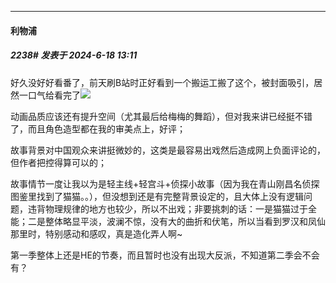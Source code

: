 ﻿
*****

####  利物浦  
##### 2238#       发表于 2024-6-18 13:11

好久没好好看番了，前天刷B站时正好看到一个搬运工搬了这个，被封面吸引，居然一口气给看完了<img src="https://static.saraba1st.com/image/smiley/face2017/009.gif" referrerpolicy="no-referrer">

动画品质应该还有提升空间（尤其最后给梅梅的舞蹈），但对我来讲已经挺不错了，而且角色造型都在我的审美点上，好评；

故事背景对中国观众来讲挺微妙的，这类是最容易出戏然后造成网上负面评论的，但作者把控得算可以的；

故事情节一度让我以为是轻主线+轻宫斗+侦探小故事（因为我在青山刚昌名侦探图鉴里找到了猫猫。。），但没想到还是有完整背景设定的，且大体上没有逻辑问题，违背物理规律的地方也较少，所以不出戏；非要挑刺的话：一是猫猫过于全能；二是整体略显平淡，波澜不惊，没有大的曲折和伏笔，所以当看到罗汉和凤仙那里时，特别感动和感叹，真是造化弄人啊~

第一季整体上还是HE的节奏，而且暂时也没有出现大反派，不知道第二季会不会有？

